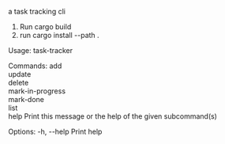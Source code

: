 a task tracking cli

1. Run cargo build
2. run cargo install --path .

   
Usage: task-tracker <COMMAND>

Commands:
  add               
  update            
  delete            
  mark-in-progress  
  mark-done         
  list              
  help              Print this message or the help of the given subcommand(s)

Options:
  -h, --help  Print help
